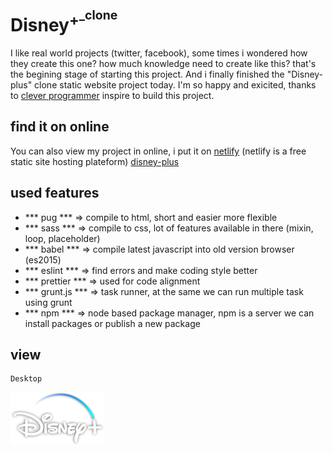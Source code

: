 # Disney<sup>+<sup>_clone 
I like real world projects (twitter, facebook), some times i wondered how they create this one? how much knowledge need to create like this? that's the begining stage of starting this project. And i finally finished the "Disney-plus" clone static website project today. I'm so happy and exicited, thanks to [clever programmer](https://www.youtube.com/c/CleverProgrammer) inspire to build this project.
	
## find it on online 
You can also view my project in online, i put it on [netlify](https://www.netlify.com) (netlify is a free static site hosting plateform)
[disney-plus](https://nazim-disney-clone.netlify.app)
	
## used features
- *** pug *** => compile to html, short and easier more flexible 
- *** sass *** => compile to css, lot of features available in there (mixin, loop, placeholder) 
- *** babel *** => compile latest javascript into old version browser (es2015)
- *** eslint *** => find errors and make coding style better
- *** prettier *** => used for code alignment
- *** grunt.js *** => task runner, at the same we can run multiple task using grunt
- *** npm *** => node based package manager, npm is a server we can install packages or publish a new package 


## view

```
Desktop
```

![desktop](./build/Assets/disney.png)